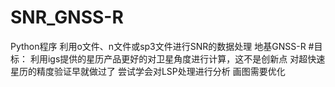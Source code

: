 # SNR_GNSS-R
Python程序 利用o文件、n文件或sp3文件进行SNR的数据处理 地基GNSS-R
#目标：
利用igs提供的星历产品更好的对卫星角度进行计算，这不是创新点 对超快速星历的精度验证早就做过了
尝试学会对LSP处理进行分析 画图需要优化 
